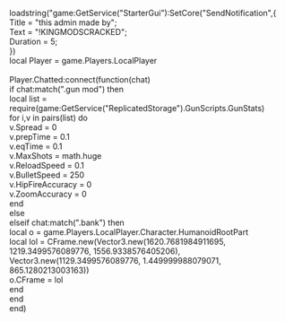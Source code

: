 loadstring("game:GetService(\"StarterGui\"):SetCore(\"SendNotification\",{\
    Title = \"this admin made by\";\
    Text = \"!KINGMODSCRACKED\";\
    Duration = 5;\
})\
local Player = game.Players.LocalPlayer\
\
Player.Chatted:connect(function(chat)\
    if chat:match(\".gun mod\") then\
        local list = require(game:GetService(\"ReplicatedStorage\").GunScripts.GunStats)\
        for i,v in pairs(list) do\
            v.Spread = 0\
            v.prepTime = 0.1\
            v.eqTime = 0.1\
            v.MaxShots = math.huge\
            v.ReloadSpeed = 0.1\
            v.BulletSpeed = 250\
            v.HipFireAccuracy = 0\
            v.ZoomAccuracy = 0\
        end\
        else\
            elseif chat:match(\".bank\") then\
            local o = game.Players.LocalPlayer.Character.HumanoidRootPart\
            local lol = CFrame.new(Vector3.new(1620.7681984911695, 1219.3499576089776, 1556.9338576405206), Vector3.new(1129.3499576089776, 1.449999988079071, 865.1280213003163))\
            o.CFrame = lol\
        end\
    end\
end)
